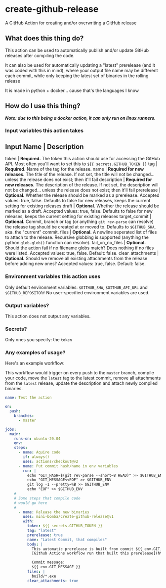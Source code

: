 # create-github-release
A GitHub Action for creating and/or overwriting a GitHub release

## What does this thing do?
This action can be used to automatically publish and/or update GitHub releases after 
compiling the code.

It can also be used for automatically updating a "latest" prerelease (and it was coded 
with this in mind), where your output file name may be different each commit, while only
keeping the latest set of binaries in the rolling release

It is made in python + docker... cause that's the languages I know

## How do I use this thing?

***Note: due to this being a docker action, it can only run on linux runners.***

### Input variables this action takes

Input Name | Description
------------------------
token | **Required.** The token this action should use for accessing the GitHub API. Most often you'll want to set this to `${{ secrets.GITHUB_TOKEN }}`
tag | **Required.** Name of the tag for the release.
name | **Required for new releases.** The title of the release. If not set, the title will not be changed... unless the release does not exist; then it'll fail
description | **Required for new releases.** The description of the release. If not set, the description will not be changed... unless the release does not exist; then it'll fail
prerelease | **Optional.** Whether the release should be marked as a prerelease. Accepted values: true, false. Defaults to false for new releases, keeps the current setting for existing releases
draft | **Optional.** Whether the release should be marked as a draft. Accepted values: true, false. Defaults to false for new releases, keeps the current setting for existing releases
target_commit | **Optional.** Commit, branch or tag (or anything `git rev-parse` can resolve) the release tag should be created at or moved to. Defaults to `$GITHUB_SHA`, aka. the "current" commit.
files | **Optional.** A newline seperated list of files to attach to the release. Recursive globbing is supported (anything the python `glob.glob()` function can resolve).
fail_on_no_files | **Optional.** Should the action fail if no filename globs match? Does nothing if no files were listed. Accepted values: true, false. Default: false.
clear_attachments | **Optional.** Should we remove all existing attachments from the release before adding new ones? Accepted values: true, false. Default: false.

### Environment variables this action uses
Only default environment variables: `$GITHUB_SHA`, `$GITHUB_API_URL` and `$GITHUB_REPOSITORY`
No user-specified environment variables are used.

### Output variables?
This action does not output any variables.

### Secrets?
Only ones you specify: the `token`

### Any examples of usage?
Here's an example workflow:

This workflow would trigger on every push to the `master` branch, compile your code, 
move the `latest` tag to the latest commit, remove all attachments from the `latest` release, update the description 
and attach newly compiled binaries. 
```yaml
name: Test the action

on:
  push:
    branches:
      - master

jobs:
  main:
    runs-on: ubuntu-20.04
    env:
    steps:
      - name: Aquire code
        if: always()
        uses: actions/checkout@v2
      - name: Put commit hash/name in env variables
        run: |
          echo "GIT_HASH=$(git rev-parse --short=8 HEAD)" >> $GITHUB_ENV
          echo "GIT_MESSAGE<<EOF" >> $GITHUB_ENV
          git log -1 --pretty=%B >> $GITHUB_ENV
          echo "EOF" >> $GITHUB_ENV
    #
    # Some steps that compile code
    # would go here
    #
      - name: Release the new binaries
        uses: mini-bomba/create-github-release@v1
        with:
          token: ${{ secrets.GITHUB_TOKEN }}
          tag: "latest"
          prerelease: true
          name: "Latest Commit, that compiles"
          body: |
            This automatic prerelease is built from commit ${{ env.GIT_HASH }} and was triggered by @${{ github.actor }}
            [Github Actions workflow run that built this prerelease](https://github.com/${{ github.repository }}/actions/runs/${{ github.run_id }})

            Commit message:
            ${{ env.GIT_MESSAGE }}
          files: |
            build/*.exe
          clear_attachments: true
```

